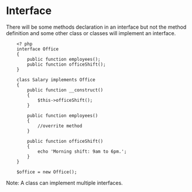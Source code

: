 # Interface
There will be some methods declaration in an interface but not the method definition and some other class or classes 
will implement an interface.
````
    <? php 
    interface Office 
    {
        public function employees();
        public function officeShift();
    }
    
    class Salary implements Office 
    {
        public function __construct()
        {
            $this->officeShift();
        }
        
        public function employees()
        {
            //overrite method
        }
        
        public function officeShift()
        {
            echo 'Morning shift: 9am to 6pm.';
        }         
    }
    
    $office = new Office();  
````
Note: A class can implement multiple interfaces.
